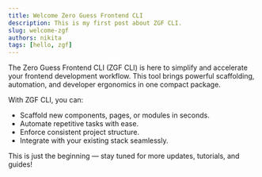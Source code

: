 ```yaml
---
title: Welcome Zero Guess Frontend CLI
description: This is my first post about ZGF CLI.
slug: welcome-zgf
authors: nikita
tags: [hello, zgf]
---
```


The Zero Guess Frontend CLI (ZGF CLI) is here to simplify and accelerate your frontend development workflow. This tool brings powerful scaffolding, automation, and developer ergonomics in one compact package.

<!-- truncate -->

With ZGF CLI, you can:

- Scaffold new components, pages, or modules in seconds.
- Automate repetitive tasks with ease.
- Enforce consistent project structure.
- Integrate with your existing stack seamlessly.

This is just the beginning — stay tuned for more updates, tutorials, and guides!
